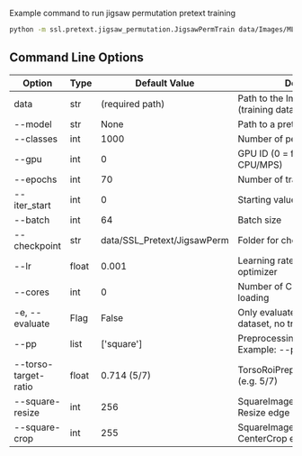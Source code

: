 Example command to run jigsaw permutation pretext training

```bash
python -m ssl.pretext.jigsaw_permutation.JigsawPermTrain data/Images/ML_Pretext_All_Filtered --checkpoint data/SSL_Pretext/JigsawPerm/Experiment01 --gpu 0 --batch 64 --classes 100 --epochs 30 --pp torso square
```

## Command Line Options

| Option               | Type  | Default Value               | Description                                                 |
|----------------------|-------|-----------------------------|-------------------------------------------------------------|
| data                 | str   | (required path)             | Path to the Imagenet folder (training data)                 |
| --model              | str   | None                        | Path to a pretrained model                                  |
| --classes            | int   | 1000                        | Number of permutations/classes                              |
| --gpu                | int   | 0                           | GPU ID (0 = first GPU, -1 = CPU/MPS)                        |
| --epochs             | int   | 70                          | Number of training epochs                                   |
| --iter_start         | int   | 0                           | Starting value for iteration counter                        |
| --batch              | int   | 64                          | Batch size                                                  |
| --checkpoint         | str   | data/SSL_Pretext/JigsawPerm | Folder for checkpoints/models                               |
| --lr                 | float | 0.001                       | Learning rate for the SGD optimizer                         |
| --cores              | int   | 0                           | Number of CPU cores for data loading                        |
| -e, --evaluate       | Flag  | False                       | Only evaluate on the validation dataset, no training        |
| --pp                 | list  | ['square']                  | Preprocessing pipeline in order. Example: --pp torso square |
| --torso-target-ratio | float | 0.714 (5/7)                 | TorsoRoiPreprocessor.target_ratio (e.g. 5/7)                |
| --square-resize      | int   | 256                         | SquareImagePreprocessor: Resize edge (Default 256)          |
| --square-crop        | int   | 255                         | SquareImagePreprocessor: CenterCrop edge (Default 255)      |
